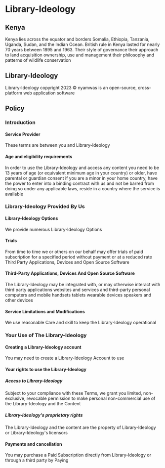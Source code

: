 # Library-Ideology
## Kenya
Kenya lies across the equator and borders Somalia, Ethiopia, Tanzania, Uganda, Sudan, and the Indian Ocean. British rule in Kenya lasted for nearly 70 years between 1895 and 1963. Their style of governance their approach to land acquisition ownership, use and management their philosophy and patterns of wildlife conservation

## Library-Ideology

Library-Ideology copyright 2023 <span>&copy;</span> nyamwas is an open-source, cross-platform web application software 

## Policy
### Introduction 
#### Service Provider 

These terms are between you and Library-Ideology 
#### Age and eligibility requirements 

In order to use the Library-Ideology and access any content you need to be 13 years of age (or equivalent minimum age in your country) or older, have parental or guardian consent if you are a minor in your home country, have the power to enter into a binding contract with us and not be barred from doing so under any applicable laws, reside in a country where the service is available 

### Library-Ideology Provided By Us 
#### Library-Ideology Options

We provide numerous Library-Ideology Options 

#### Trials

From time to time we or others on our behalf may offer trials of paid subscription for a specified period without payment or at a reduced rate 
Third Party Applications, Devices and Open Source Software 

#### Third-Party Applications, Devices And Open Source Software 

The Library-Ideology may be integrated with, or may otherwise interact with third party applications websites and services and third-party personal computers and mobile handsets tablets wearable devices speakers and other devices 

#### Service Limitations and Modifications 

We use reasonable Care and skill to keep the Library-Ideology operational

### Your Use of The Library-Ideology
#### Creating a Library-Ideology account 

You may need to create a Library-Ideology Account to use 
#### Your rights to use the Library-Ideology


##### Access to Library-Ideology
Subject to your compliance with these Terms, we grant you limited, non-exclusive, revocable permission to make personal non-commercial use of the Library-Ideology and the Content
##### Library-Ideology's proprietary rights
The Library-Ideology and the content are the property of Library-Ideology or Library-Ideology's licensors 

#### Payments and cancellation
You may purchase a Paid Subscription directly from Library-Ideology or through a third party by Paying 








